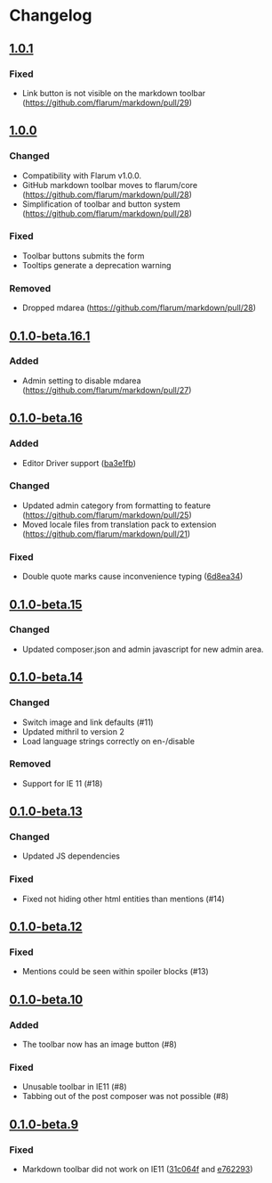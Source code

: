 # Changelog

## [1.0.1](https://github.com/flarum/markdown/compare/v1.0.0...v1.0.1)

### Fixed
- Link button is not visible on the markdown toolbar (https://github.com/flarum/markdown/pull/29)

## [1.0.0](https://github.com/flarum/markdown/compare/v0.1.0-beta.16.1...v1.0.0)

### Changed
- Compatibility with Flarum v1.0.0.
- GitHub markdown toolbar moves to flarum/core (https://github.com/flarum/markdown/pull/28)
- Simplification of toolbar and button system (https://github.com/flarum/markdown/pull/28)

### Fixed
- Toolbar buttons submits the form
- Tooltips generate a deprecation warning

### Removed
- Dropped mdarea (https://github.com/flarum/markdown/pull/28)

## [0.1.0-beta.16.1](https://github.com/flarum/markdown/compare/v0.1.0-beta.16...v0.1.0-beta.16.1)

### Added
- Admin setting to disable mdarea (https://github.com/flarum/markdown/pull/27)

## [0.1.0-beta.16](https://github.com/flarum/markdown/compare/v0.1.0-beta.15...v0.1.0-beta.16)

### Added
- Editor Driver support ([ba3e1fb](https://github.com/flarum/markdown/commit/ba3e1fb528ce7e85bde27753f6c1cce3b03fe9d3))

### Changed
- Updated admin category from formatting to feature (https://github.com/flarum/markdown/pull/25)
- Moved locale files from translation pack to extension (https://github.com/flarum/markdown/pull/21)

### Fixed
- Double quote marks cause inconvenience typing ([6d8ea34](https://github.com/flarum/markdown/commit/6d8ea342061fdd2ab267cee93b9f5ade69149123))

## [0.1.0-beta.15](https://github.com/flarum/markdown/compare/v0.1.0-beta.14...v0.1.0-beta.15)

### Changed
- Updated composer.json and admin javascript for new admin area.

## [0.1.0-beta.14](https://github.com/flarum/markdown/compare/v0.1.0-beta.13...v0.1.0-beta.14)

### Changed
- Switch image and link defaults (#11)
- Updated mithril to version 2
- Load language strings correctly on en-/disable

### Removed
- Support for IE 11 (#18)

## [0.1.0-beta.13](https://github.com/flarum/markdown/compare/v0.1.0-beta.12...v0.1.0-beta.13)

### Changed
- Updated JS dependencies

### Fixed
- Fixed not hiding other html entities than mentions (#14)

## [0.1.0-beta.12](https://github.com/flarum/markdown/compare/v0.1.0-beta.10...v0.1.0-beta.12)

### Fixed
- Mentions could be seen within spoiler blocks (#13)

## [0.1.0-beta.10](https://github.com/flarum/markdown/compare/v0.1.0-beta.9...v0.1.0-beta.10)

### Added
- The toolbar now has an image button (#8)

### Fixed
- Unusable toolbar in IE11 (#8)
- Tabbing out of the post composer was not possible (#8)

## [0.1.0-beta.9](https://github.com/flarum/markdown/compare/v0.1.0-beta.8...v0.1.0-beta.9)

### Fixed
- Markdown toolbar did not work on IE11 ([31c064f](https://github.com/flarum/markdown/commit/31c064f0c6c945083bc0ebc50cb3e44a676f40e2) and [e762293](https://github.com/flarum/markdown/commit/e7622938b1422e89a50feeb52c9c9ef7b38db95a))
